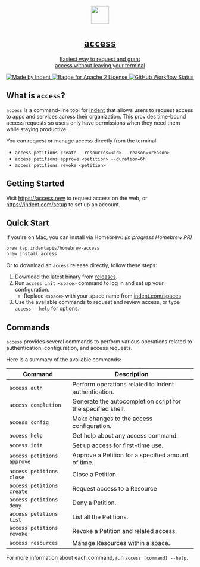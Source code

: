 <p align="center">
  <a href="https://indent.com">
    <picture>
      <source media="(prefers-color-scheme: dark)" srcset="https://indent.com/static/indent_text_white.png">
      <img src="https://indent.com/static/indent_text_black.png" height="48">
    </picture>
    <h1 align="center"><code>access</code></h1>
    <p align="center">Easiest way to request and grant<br />access without leaving your terminal</p>
  </a>
</p>

<p align="center">
  <a aria-label="Made by Indent" href="https://indent.com/">
    <img alt="Made by Indent" src="https://img.shields.io/badge/Made%20By%20Indent-fff.svg?style=flat&labelColor=2f80ed">
  </a>
  <a aria-label="License" href="https://github.com/vercel/turbo/blob/main/LICENSE">
    <img alt="Badge for Apache 2 License" src="https://img.shields.io/badge/license-Apache%202-blue">
  </a>
  <a aria-label="GitHub Workflow " href="https://indent.com/">
    <img alt="GitHub Workflow Status" src="https://img.shields.io/github/actions/workflow/status/indentapis/access/build-access.yaml">
  </a>
</p>

## What is `access`?

`access` is a command-line tool for [Indent](https://indent.com) that allows users to request access to apps and services across their organization. This provides time-bound access requests so users only have permissions when they need them while staying productive.

You can request or manage access directly from the terminal:

- `access petitions create --resources=<id> --reason=<reason>`
- `access petitions approve <petition> --duration=6h`
- `access petitions revoke <petition>`

## Getting Started

Visit https://access.new to request access on the web, or https://indent.com/setup to set up an account.

## Quick Start

If you're on Mac, you can install via Homebrew: _(in progress Homebrew PR)_

```bash
brew tap indentapis/homebrew-access
brew install access
```

Or to download an `access` release directly, follow these steps:

1. Download the latest binary from [releases](https://github.com/indentapis/access/releases).
2. Run `access init <space>` command to log in and set up your configuration.
   * Replace `<space>` with your space name from [indent.com/spaces](https://indent.com/spaces)
3. Use the available commands to request and review access, or type `access --help` for options.

## Commands

`access` provides several commands to perform various operations related to authentication, configuration, and access requests.

Here is a summary of the available commands:

| Command                    | Description                                                 |
|----------------------------|-------------------------------------------------------------|
| `access auth`              | Perform operations related to Indent authentication.        |
| `access completion`        | Generate the autocompletion script for the specified shell. |
| `access config`            | Make changes to the access configuration.                   |
| `access help`              | Get help about any access command.                          |
| `access init`              | Set up access for first-time use.                           |
| `access petitions approve` | Approve a Petition for a specified amount of time.          |
| `access petitions close`   | Close a Petition.                                           |
| `access petitions create`  | Request access to a Resource                                |
| `access petitions deny`    | Deny a Petition.                                            |
| `access petitions list`    | List all the Petitions.                                     |
| `access petitions revoke`  | Revoke a Petition and related access.                       |
| `access resources`         | Manage Resources within a space.                            |

For more information about each command, run `access [command] --help`.
